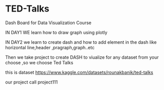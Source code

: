 # TED-Talks
Dash Board for Data Visualization Course


IN DAY1 WE learn how to draw graph using plotly 

IN DAY2 we learn  to create dash and how to add element in the dash like horizontal line,header ,pragraph,graph..etc


Then we take project to create DASH to viualize for any dataset from your choose ,so we choose Ted Talks 


this is dataset https://www.kaggle.com/datasets/rounakbanik/ted-talks

our project call project111
